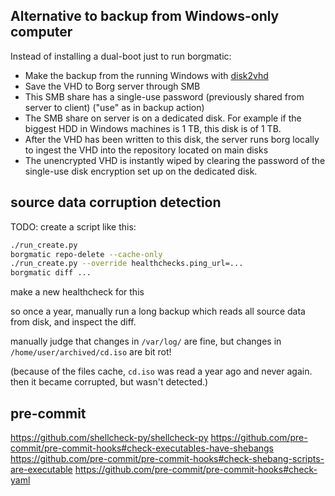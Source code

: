 ## Alternative to backup from Windows-only computer

Instead of installing a dual-boot just to run borgmatic:
- Make the backup from the running Windows with [disk2vhd](https://learn.microsoft.com/en-us/sysinternals/downloads/disk2vhd)
- Save the VHD to Borg server through SMB
- This SMB share has a single-use password (previously shared from server to client) ("use" as in backup action)
- The SMB share on server is on a dedicated disk. For example if the biggest HDD in Windows machines is 1 TB, this disk is of 1 TB.
- After the VHD has been written to this disk, the server runs borg locally to ingest the VHD into the repository located on main disks
- The unencrypted VHD is instantly wiped by clearing the password of the single-use disk encryption set up on the dedicated disk.


## source data corruption detection

TODO: create a script like this:
```sh
./run_create.py
borgmatic repo-delete --cache-only
./run_create.py --override healthchecks.ping_url=...
borgmatic diff ...
```

make a new healthcheck for this

so once a year, manually run a long backup which reads all source data from disk, and inspect the diff.

manually judge that changes in `/var/log/` are fine, but changes in `/home/user/archived/cd.iso` are bit rot!

(because of the files cache, `cd.iso` was read a year ago and never again. then it became corrupted, but wasn't detected.)

## pre-commit
https://github.com/shellcheck-py/shellcheck-py
https://github.com/pre-commit/pre-commit-hooks#check-executables-have-shebangs
https://github.com/pre-commit/pre-commit-hooks#check-shebang-scripts-are-executable
https://github.com/pre-commit/pre-commit-hooks#check-yaml

